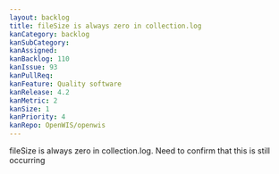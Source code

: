 ```yaml
---
layout: backlog
title: fileSize is always zero in collection.log
kanCategory: backlog
kanSubCategory:
kanAssigned:
kanBacklog: 110
kanIssue: 93
kanPullReq:
kanFeature: Quality software
kanRelease: 4.2
kanMetric: 2
kanSize: 1
kanPriority: 4
kanRepo: OpenWIS/openwis
---
```

fileSize is always zero in collection.log. Need to confirm that this is still occurring
